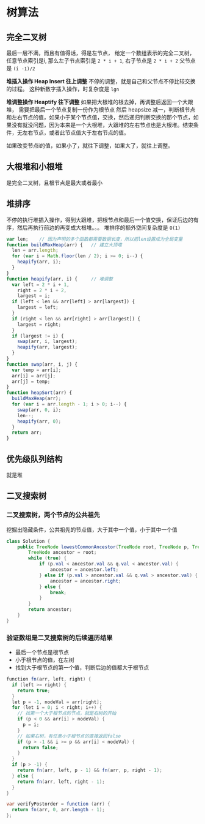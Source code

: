 # 树算法
## 完全二叉树
最后一层不满，而且有值得话，得是左节点，
给定一个数组表示的完全二叉树，
任意节点索引是i,
那么左子节点索引是 `2 * i + 1`, 右子节点是 `2 * i + 2` 
父节点是 `(i -1)/2`

**堆插入操作 Heap Insert  往上调整**
不停的调整，就是自己和父节点不停比较交换的过程。
这种新数字插入操作，时复杂度是 `lgn`

**堆调整操作 Heaptify 往下调整**
如果把大根堆的根去掉，再调整后返回一个大跟堆，
需要把最后一个节点复制一份作为根节点
然后 heapsize 减一，判断根节点和左右节点的值，如果小于某个节点值，交换，然后递归判断交换的那个节点，如果没有就没问题，因为本来是一个大根堆，大跟堆的左右节点也是大根堆。结束条件，无左右节点，或者此节点值大于左右节点的值。

如果改变节点i的值，如果小了，就往下调整，如果大了，就往上调整。

## 大根堆和小根堆
是完全二叉树，且根节点是最大或者最小

## 堆排序
不停的执行堆插入操作，得到大跟堆，把根节点和最后一个值交换，保证后边的有序，然后再执行前边的再变成大根堆。。。
堆排序的额外空间复杂度是 `O(1)`
```javascript
var len;    // 因为声明的多个函数都需要数据长度，所以把len设置成为全局变量
function buildMaxHeap(arr) {   // 建立大顶堆
  len = arr.length;
  for (var i = Math.floor(len / 2); i >= 0; i--) {
    heapify(arr, i);
  }
}
function heapify(arr, i) {     // 堆调整
  var left = 2 * i + 1,
    right = 2 * i + 2,
    largest = i;
  if (left < len && arr[left] > arr[largest]) {
    largest = left;
  }
  if (right < len && arr[right] > arr[largest]) {
    largest = right;
  }
  if (largest != i) {
    swap(arr, i, largest);
    heapify(arr, largest);
  }
}
function swap(arr, i, j) {
  var temp = arr[i];
  arr[i] = arr[j];
  arr[j] = temp;
}
function heapSort(arr) {
  buildMaxHeap(arr);
  for (var i = arr.length - 1; i > 0; i--) {
    swap(arr, 0, i);
    len--;
    heapify(arr, 0);
  }
  return arr;
}
```


## 优先级队列结构
就是堆


## 二叉搜索树

### 二叉搜索树，两个节点的公共祖先
挖掘出隐藏条件，公共祖先的节点值，大于其中一个值，小于其中一个值
```java
class Solution {
    public TreeNode lowestCommonAncestor(TreeNode root, TreeNode p, TreeNode q) {
        TreeNode ancestor = root;
        while (true) {
            if (p.val < ancestor.val && q.val < ancestor.val) {
                ancestor = ancestor.left;
            } else if (p.val > ancestor.val && q.val > ancestor.val) {
                ancestor = ancestor.right;
            } else {
                break;
            }
        }
        return ancestor;
    }
}
```
### 验证数组是二叉搜索树的后续遍历结果
- 最后一个节点是根节点
- 小于根节点的值，在左树
- 找到大于根节点的第一个值，判断后边的值都大于根节点 
```java
function fn(arr, left, right) {
  if (left >= right) {
    return true;
  }
  let p = -1, nodeVal = arr[right];
  for (let i = 0; i < right; i++) {
    // 找第一个大于根节点的节点，就是右树的开始
    if (p < 0 && arr[i] > nodeVal) {
      p = i;
    }
    // 如果右树，有任意小于根节点的直接返回false
    if (p > -1 && i >= p && arr[i] < nodeVal) {
      return false;
    }
  }
  if (p > -1) {
    return fn(arr, left, p - 1) && fn(arr, p, right - 1);
  } else {
    return fn(arr, left, right - 1);
  }
}

var verifyPostorder = function (arr) {
  return fn(arr, 0, arr.length - 1);
};

```
